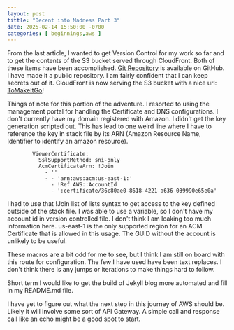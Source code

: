 ```yaml
---
layout: post
tittle: "Decent into Madness Part 3"
date: 2025-02-14 15:50:00 -0700
categories: [ beginnings,aws ]
---
```


From the last article, I wanted to get Version Control for my work so far and to get the contents of the S3 bucket
served through CloudFront. Both of these items have been
accomplished. [Git Repository](https://github.com/tomakeitgo/world) is available on GitHub. I have made it a public
repository. I am fairly confident that I can keep secrets out of it. CloudFront is now serving the S3 bucket with a nice
url: [ToMakeItGo](https://blog.tomakeitgo.com)!

Things of note for this portion of the adventure. I resorted to using the management portal for handling the Certificate
and DNS configurations.
I don't currently have my domain registered with Amazon. I didn't get the key generation scripted out. This has lead to
one weird line where I have to reference the key in stack file by its ARN (Amazon Resource Name, Identifier to identify
an amazon resource).

```
        ViewerCertificate:
          SslSupportMethod: sni-only
          AcmCertificateArn: !Join
            - ''
            - - 'arn:aws:acm:us-east-1:'
              - !Ref AWS::AccountId
              - ':certificate/36c80ae0-8618-4221-a636-039990e65e0a'
```

I had to use that !Join list of lists syntax to get access to the key defined outside of the stack file. I was able to
use a variable, so I don't have my account id in version controlled file. I don't think I am leaking
too much information here. us-east-1 is the only supported region for an
ACM Certificate that is allowed in this usage. The GUID without the account is unlikely to be
useful.

These macros are a bit odd for me to see, but I think I am
still on board with this route for configuration. The few I have used have been text replaces. I don't think there is
any jumps or iterations to make things hard to follow.

Short term I would like to get the build of Jekyll blog more automated and fill in my README.md file.

I have yet to figure out what the next step in this journey of AWS should be. Likely it will involve some sort of API
Gateway. A simple call and response call like an echo might be a good spot to start.